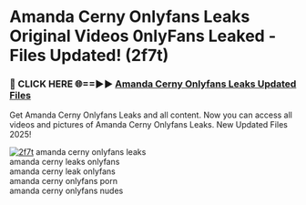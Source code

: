 # Amanda Cerny Onlyfans Leaks Original Videos 0nlyFans Leaked - Files Updated! (2f7t)

<h3>🔴 CLICK HERE 🌐==►► <a href="https://tinyurl.com/3hn5wdd3" rel="nofollow">Amanda Cerny Onlyfans Leaks Updated Files</a></h3>

Get Amanda Cerny Onlyfans Leaks and all content. Now you can access all videos and pictures of Amanda Cerny Onlyfans Leaks. New Updated Files 2025!

[![2f7t](https://i.imgur.com/4HnBqBT.gif)](https://tinyurl.com/3hn5wdd3)
amanda cerny onlyfans leaks<br>
amanda cerny leaks onlyfans<br>
amanda cerny leak onlyfans<br>
amanda cerny onlyfans porn<br>
amanda cerny onlyfans nudes